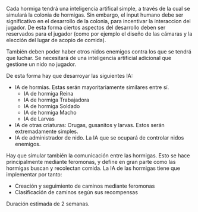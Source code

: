 Cada hormiga tendrá una inteligencia artifical simple, a través de la cual se simulará la colonia de hormigas. Sin embargo, el input humano debe ser significativo en el desarrollo de la colonia, para incentivar la interaccion del jugador. De esta forma ciertos aspectos del desarrollo deben ser reservados para el jugador (como por ejemplo el diseño de las cámaras y la elección del lugar de acopio de comida).

También deben poder haber otros nidos enemigos contra los que se tendrá que luchar. Se necesitará de una inteligencia artificial adicional que gestione un nido no jugador. 

De esta forma hay que desarroyar las siguientes IA:

- IA de hormias. Estas serán mayoritariamente similares entre sí.
	- IA de hormiga Reina
	- IA de hormiga Trabajadora
	- IA de hormiga Soldado
	- IA de hormiga Macho
	- IA de Larvas
- IA de otras criaturas: Orugas, gusanitos y larvas. Estos serán extremadamente simples.
- IA de administrador de nido. La IA que se ocupará de controlar nidos enemigos.

Hay que simular también la comunicación entre las hormigas. Esto se hace principalmente mediante feromonas, y define en gran parte como las hormigas buscan y recolectan comida. La IA de las hormigas tiene que implementar por tanto:

- Creación y seguimiento de caminos mediante feromonas
- Clasificación de caminos según sus recompensas

Duración estimada de 2 semanas.